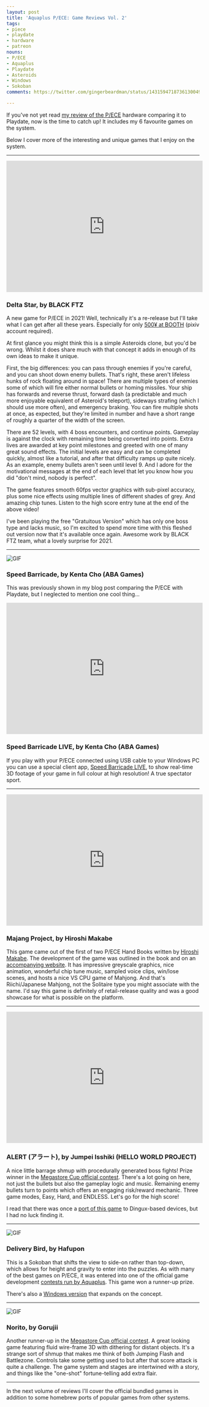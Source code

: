```yaml
---
layout: post
title: 'Aquaplus P/ECE: Game Reviews Vol. 2'
tags:
- piece
- playdate
- hardware
- patreon
nouns:
- P/ECE
- Aquaplus
- Playdate
- Asteroids
- Windows
- Sokoban
comments: https://twitter.com/gingerbeardman/status/1431594718736130049

---
```

If you've not yet read [my review of the P/ECE](/2021/08/19/aquaplus-piece-vs-panic-playdate/) hardware comparing it to Playdate, now is the time to catch up! It includes my 6 favourite games on the system.

Below I cover more of the interesting and unique games that I enjoy on the system.

***

<iframe width="512" height="342" src="https://www.youtube.com/embed/44SKkmpJqlA?controls=0" title="YouTube video player" frameborder="0" allow="accelerometer; autoplay; clipboard-write; encrypted-media; gyroscope; picture-in-picture" allowfullscreen></iframe>

### Delta Star, by BLACK FTZ

A new game for P/ECE in 2021! Well, technically it's a re-release but I'll take what I can get after all these years. Especially for only [500¥ at BOOTH](https://booth.pm/en/items/3223530) (pixiv account required).

At first glance you might think this is a simple Asteroids clone, but you'd be wrong. Whilst it does share much with that concept it adds in enough of its own ideas to make it unique.

First, the big differences: you can pass through enemies if you're careful, and you can shoot down enemy bullets. That's right, these aren't lifeless hunks of rock floating around in space! There are multiple types of enemies some of which will fire either normal bullets or homing missiles. Your ship has forwards and reverse thrust, forward dash (a predictable and much more enjoyable equivalent of Asteroid's teleport), sideways strafing (which I should use more often), and emergency braking. You can fire multiple shots at once, as expected, but they're limited in number and have a short range of roughly a quarter of the width of the screen.

There are 52 levels, with 4 boss encounters, and continue points. Gameplay is against the clock with remaining time being converted into points. Extra lives are awarded at key point milestones and greeted with one of many great sound effects. The initial levels are easy and can be completed quickly, almost like a tutorial, and after that difficulty ramps up quite nicely. As an example, enemy bullets aren't seen until level 9. And I adore for the motivational messages at the end of each level that let you know how you did "don't mind, nobody is perfect".

The game features smooth 60fps vector graphics with sub-pixel accuracy, plus some nice effects using multiple lines of different shades of grey. And amazing chip tunes. Listen to the high score entry tune at the end of the above video!

I've been playing the free "Gratuitous Version" which has only one boss type and lacks music, so I'm excited to spend more time with this fleshed out version now that it's available once again. Awesome work by BLACK FTZ team, what a lovely surprise for 2021.

***

![GIF](https://cdn.gingerbeardman.com/images/posts/piece-speed-barricade.gif#piece)

### Speed Barricade, by Kenta Cho (ABA Games)

This was previously shown in my blog post comparing the P/ECE with Playdate, but I neglected to mention one cool thing...

<iframe width="512" height="342" src="https://www.youtube.com/embed/9h_m_Yz-PUc?controls=0" title="YouTube video player" frameborder="0" allow="accelerometer; autoplay; clipboard-write; encrypted-media; gyroscope; picture-in-picture" allowfullscreen></iframe>

### Speed Barricade LIVE, by Kenta Cho (ABA Games)

If you play with your P/ECE connected using USB cable to your Windows PC you can use a special client app, [Speed Barricade LIVE](http://www.asahi-net.or.jp/\~cs8k-cyu/piece/sbrg.html), to show real-time 3D footage of your game in full colour at high resolution! A true spectator sport.

***

<iframe width="512" height="342" src="https://www.youtube.com/embed/szQSOMhH0uQ?controls=0" title="YouTube video player" frameborder="0" allow="accelerometer; autoplay; clipboard-write; encrypted-media; gyroscope; picture-in-picture" allowfullscreen></iframe>

### Majang Project, by Hiroshi Makabe

This game came out of the first of two P/ECE Hand Books written by [Hiroshi Makabe](https://twitter.com/sinpen). The development of the game was outlined in the book and on an [accompanying website](https://web.archive.org/web/20021215064406/http://www.jc2.co.jp/p/contents2.html). It has impressive greyscale graphics, nice animation, wonderful chip tune music, sampled voice clips, win/lose scenes, and hosts a nice VS CPU game of Mahjong. And that's Riichi/Japanese Mahjong, not the Solitaire type you might associate with the name. I'd say this game is definitely of retail-release quality and was a good showcase for what is possible on the platform.

***

<iframe width="512" height="342" src="https://www.youtube.com/embed/YLcG_G5s8R8?controls=0" title="YouTube video player" frameborder="0" allow="accelerometer; autoplay; clipboard-write; encrypted-media; gyroscope; picture-in-picture" allowfullscreen></iframe>

### ALERT (アラート), by Jumpei Isshiki (HELLO WORLD PROJECT)

A nice little barrage shmup with procedurally generated boss fights! Prize winner in the [Megastore Cup official contest](https://www.coremagazine.co.jp/megastore/piece/result.html). There's a lot going on here, not just the bullets but also the gameplay logic and music. Remaining enemy bullets turn to points which offers an engaging risk/reward mechanic. Three game modes, Easy, Hard, and ENDLESS. Let's go for the high score!

I read that there was once a [port of this game](https://webcache.googleusercontent.com/search?q=cache:YsJG_IIkS4EJ:https://itest.5ch.net/mao/test/read.cgi/linux/1262615084+&cd=2&hl=en&ct=clnk&gl=uk&client=safari) to Dingux-based devices, but I had no luck finding it.

***

![GIF](https://cdn.gingerbeardman.com/images/posts/piece-delivery-bird.gif#piece)

### Delivery Bird, by Hafupon

This is a Sokoban that shifts the view to side-on rather than top-down, which allows for height and gravity to enter into the puzzles. As with many of the best games on P/ECE, it was entered into one of the official game development [contests run by Aquaplus](https://aquaplus.jp/piece/contest/index.html). This game won a runner-up prize.

There's also a [Windows version](https://www.vector.co.jp/magazine/softnews/050608/n0506085.html) that expands on the concept.

***

![GIF](https://cdn.gingerbeardman.com/images/posts/piece-norito.gif#piece)

### Norito, by Gorujii

Another runner-up in the [Megastore Cup official contest](https://www.coremagazine.co.jp/megastore/piece/result.html). A great looking game featuring fluid wire-frame 3D with dithering for distant objects. It's a strange sort of shmup that makes me think of both Jumping Flash and Battlezone. Controls take some getting used to but after that score attack is quite a challenge. The game system and stages are intertwined with a story, and things like the "one-shot" fortune-telling add extra flair.

***

In the next volume of reviews I'll cover the official bundled games in addition to some homebrew ports of popular games from other systems.